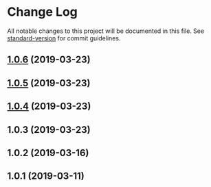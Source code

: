 # Change Log

All notable changes to this project will be documented in this file. See [standard-version](https://github.com/conventional-changelog/standard-version) for commit guidelines.

<a name="1.0.6"></a>
## [1.0.6](https://github.com/dr3s/csv-wrangler/compare/v1.0.5...v1.0.6) (2019-03-23)



<a name="1.0.5"></a>
## [1.0.5](https://github.com/dr3s/csv-wrangler/compare/v1.0.4...v1.0.5) (2019-03-23)



<a name="1.0.4"></a>
## [1.0.4](https://github.com/dr3s/csv-wrangler/compare/v1.0.3...v1.0.4) (2019-03-23)



<a name="1.0.3"></a>
## 1.0.3 (2019-03-23)



<a name="1.0.2"></a>
## 1.0.2 (2019-03-16)



<a name="1.0.1"></a>
## 1.0.1 (2019-03-11)
